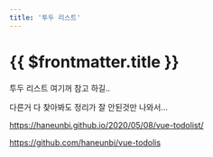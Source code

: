 ```yaml
---
title: '투두 리스트'
---
```


# {{ $frontmatter.title }}



투두 리스트 여기꺼 참고 하길..

다른거 다 찾아봐도 정리가 잘 안된것만 나와서...



https://haneunbi.github.io/2020/05/08/vue-todolist/

https://github.com/haneunbi/vue-todolis
